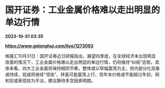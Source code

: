 # 国开证券：工业金属价格难以走出明显的单边行情

**2023-10-31 03:35**

**https://www.gelonghui.com/live/1273093**

格隆汇10月31日｜国开证券近日研报指出，展望四季度，在全球经济未出现明显改善的情况下，工业金属价格难以走出明显的单边行情，仍将维持“纠结”态势。具体来看，四大工业金属将保持相同节奏，整体或以窄幅震荡为主，但内部分化现象或持续，铝或将继续“领涨”，锌虽可能震荡上行，但年末价格或不能超过年初，铜和铅或表现较为平淡，建议静待多空因素明朗。